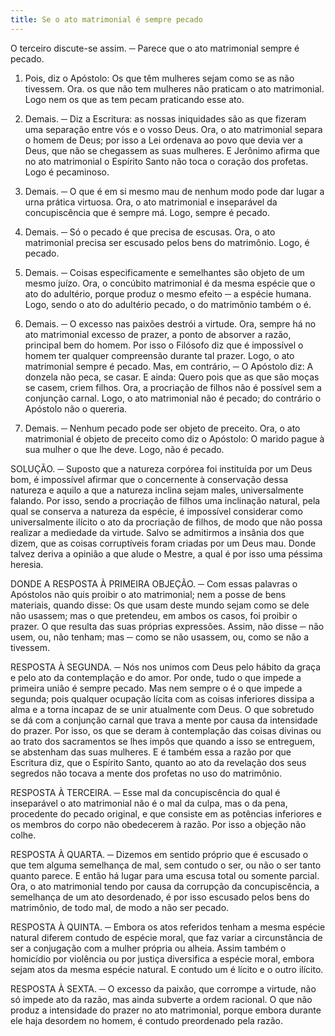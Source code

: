 ```yaml
---
title: Se o ato matrimonial é sempre pecado
---
```


O terceiro discute-se assim. ─ Parece que o ato matrimonial sempre é pecado.  

1. Pois, diz o Apóstolo: Os que têm mulheres sejam como se as não tivessem. Ora. os que não tem mulheres não praticam o ato matrimonial. Logo nem os que as tem pecam praticando esse ato.  

2. Demais. ─ Diz a Escritura: as nossas iniquidades são as que fizeram uma separação entre vós e o vosso Deus. Ora, o ato matrimonial separa o homem de Deus; por isso a Lei ordenava ao povo que devia ver a Deus, que não se chegassem as suas mulheres. E Jerônimo afirma que no ato matrimonial o Espírito Santo não toca o coração dos profetas. Logo é pecaminoso. 

3. Demais. ─ O que é em si mesmo mau de nenhum modo pode dar lugar a urna prática virtuosa. Ora, o ato matrimonial e inseparável da concupiscência que é sempre má. Logo, sempre é pecado.  

4. Demais. ─ Só o pecado é que precisa de escusas. Ora, o ato matrimonial precisa ser escusado pelos bens do matrimônio. Logo, é pecado.  

5. Demais. ─ Coisas especificamente e semelhantes são objeto de um mesmo juízo. Ora, o concúbito matrimonial é da mesma espécie que o ato do adultério, porque produz o mesmo efeito ─ a espécie humana. Logo, sendo o ato do adultério pecado, o do matrimônio também o é.  

6. Demais. ─ O excesso nas paixões destrói a virtude. Ora, sempre há no ato matrimonial excesso de prazer, a ponto de absorver a razão, principal bem do homem. Por isso o Filósofo diz que é impossível o homem ter qualquer compreensão durante tal prazer. Logo, o ato matrimonial sempre é pecado.  Mas, em contrário, ─ O Apóstolo diz: A donzela não peca, se casar. E ainda: Quero pois que as que são moças se casem, criem filhos. Ora, a procriação de filhos não é possível sem a conjunção carnal. Logo, o ato matrimonial não é pecado; do contrário o Apóstolo não o quereria.  

2. Demais. ─ Nenhum pecado pode ser objeto de preceito. Ora, o ato matrimonial é objeto de preceito como diz o Apóstolo: O marido pague à sua mulher o que lhe deve. Logo, não é pecado.  

SOLUÇÃO. ─ Suposto que a natureza corpórea foi instituída por um Deus bom, é impossível afirmar que o concernente à conservação dessa natureza e aquilo a que a natureza inclina sejam males, universalmente falando. Por isso, sendo a procriação de filhos uma inclinação natural, pela qual se conserva a natureza da espécie, é impossível considerar como universalmente ilícito o ato da procriação de filhos, de modo que não possa realizar a mediedade da virtude. Salvo se admitirmos a insânia dos que dizem, que as coisas corruptíveis foram criadas por um Deus mau. Donde talvez deriva a opinião a que alude o Mestre, a qual é por isso uma péssima heresia.  

DONDE A RESPOSTA À PRIMEIRA OBJEÇÃO. ─ Com essas palavras o Apóstolos não quis proibir o ato matrimonial; nem a posse de bens materiais, quando disse: Os que usam deste mundo sejam como se dele não usassem; mas o que pretendeu, em ambos os casos, foi proibir o prazer. O que resulta das suas próprias expressões. Assim, não disse ─ não usem, ou, não tenham; mas ─ como se não usassem, ou, como se não a tivessem.  

RESPOSTA À SEGUNDA. ─ Nós nos unimos com Deus pelo hábito da graça e pelo ato da contemplação e do amor. Por onde, tudo o que impede a primeira união é sempre pecado. Mas nem sempre o é o que impede a segunda; pois qualquer ocupação lícita com as coisas inferiores dissipa a alma e a torna incapaz de se unir atualmente com Deus. O que sobretudo se dá com a conjunção carnal que trava a mente por causa da intensidade do prazer. Por isso, os que se deram à contemplação das coisas divinas ou ao trato dos sacramentos se lhes impôs que quando a isso se entreguem, se abstenham das suas mulheres. E é também essa a razão por que Escritura diz, que o Espírito Santo, quanto ao ato da revelação dos seus segredos não tocava a mente dos profetas no uso do matrimônio.  

RESPOSTA À TERCEIRA. ─ Esse mal da concupiscência do qual é inseparável o ato matrimonial não é o mal da culpa, mas o da pena, procedente do pecado original, e que consiste em as potências inferiores e os membros do corpo não obedecerem à razão. Por isso a objeção não colhe.  

RESPOSTA À QUARTA. ─ Dizemos em sentido próprio que é escusado o que tem alguma semelhança de mal, sem contudo o ser, ou não o ser tanto quanto parece. E então há lugar para uma escusa total ou somente parcial. Ora, o ato matrimonial tendo por causa da corrupção da concupiscência, a semelhança de um ato desordenado, é por isso escusado pelos bens do matrimônio, de todo mal, de modo a não ser pecado.  

RESPOSTA À QUINTA. ─ Embora os atos referidos tenham a mesma espécie natural diferem contudo de espécie moral, que faz variar a circunstância de ser a conjugação com a mulher própria ou alheia. Assim também o homicídio por violência ou por justiça diversifica a espécie moral, embora sejam atos da mesma espécie natural. E contudo um é lícito e o outro ilícito.  

RESPOSTA À SEXTA. ─ O excesso da paixão, que corrompe a virtude, não só impede ato da razão, mas ainda subverte a ordem racional. O que não produz a intensidade do prazer no ato matrimonial, porque embora durante ele haja desordem no homem, é contudo preordenado pela razão.